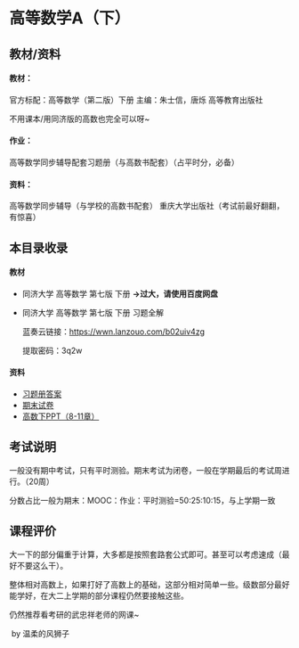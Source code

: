 # 高等数学A（下）

## 教材/资料

#### 教材：

官方标配：高等数学（第二版）下册			主编：朱士信，唐烁 		高等教育出版社

不用课本/用同济版的高数也完全可以呀~

#### 作业：

高等数学同步辅导配套习题册（与高数书配套）（占平时分，必备）

#### 资料：

高等数学同步辅导（与学校的高数书配套） 重庆大学出版社（考试前最好翻翻，有惊喜）



## 本目录收录

#### 教材

- 同济大学 高等数学 第七版 下册  **->过大，请使用百度网盘**

- 同济大学 高等数学 第七版 下册 习题全解  

  蓝奏云链接：https://wwn.lanzouo.com/b02uiv4zg

  提取密码：3q2w

#### 资料

- [习题册答案](大学学习/比赛/README.md)
- [期末试卷](大学学习/比赛/README.md)
- [高数下PPT（8-11章）](大学学习/比赛/README.md)





## 考试说明

一般没有期中考试，只有平时测验。期末考试为闭卷，一般在学期最后的考试周进行。（20周）

分数占比一般为期末：MOOC：作业：平时测验=50:25:10:15，与上学期一致



## 课程评价

大一下的部分偏重于计算，大多都是按照套路套公式即可。甚至可以考虑速成（最好不要这么干）。

整体相对高数上，如果打好了高数上的基础，这部分相对简单一些。级数部分最好能学好，在大二上学期的部分课程仍然要接触这些。

仍然推荐看考研的武忠祥老师的网课~

​																																							by 温柔的风狮子
